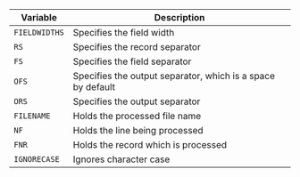 |       Variable       |                               Description                                |
| -------------------- | ------------------------------------------------------------------------ |
|     `FIELDWIDTHS`    |                        Specifies the field width                         |
|          `RS`        |                      Specifies the record separator                      |
|          `FS`        |                      Specifies the field separator                       |
|          `OFS`       |        Specifies the output separator, which is a space by default       |
|          `ORS`       |                      Specifies the output separator                      |
|       `FILENAME`     |                      Holds the processed file name                       |
|          `NF`        |                      Holds the line being processed                      |
|          `FNR`       |                   Holds the record which is processed                    |
|      `IGNORECASE`    |                         Ignores character case                           |
